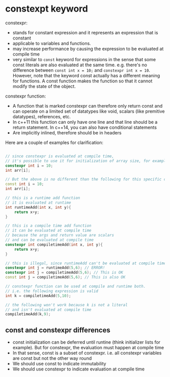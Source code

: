 # constexpt keyword

constexpr:

- stands for constant expression and it represents an expression that is constant
- applicable to variables and functions.
- may increase performance by causing the expression to be evaluated at compile time
- very similar to `const` keyword for expressions in the sense that some const literals are also evaluated at the same time. e.g. there's no difference between `const int x = 10;` and `constexpr int x = 10`. However, note that the keyword const actually has a different meaning for functions. A const function makes the function so that it cannot modify the state of the object.

constexpr function:

- A function that is marked constexpr can therefore only return const and can operate on a limited set of datatypes like void, scalars (like premitive datatypes), references, etc.
- In c++11 this function can only have one line and that line should be a return statement. In c++14, you can also have conditional statements
- Are implicitly inlined, therefore should be in headers

Here are a couple of examples for clarification:

```cpp

// since constexpr is evaluated at compile time,
// it's possible to use it for initialization of array size, for example.
constexpr int i = 10;
int arr[i];

// But the above is no different than the following for this specific case:
const int i = 10;
int arr[i];

// this is a runtime add function
// it is evaluated at runtime
int runtimeAdd(int x, int y){
    return x+y;
}

// this is a compile time add function
// it can be evaluated at compile time
// because the args and return value are scalars
// and can be evaluated at compile time
constexpr int compiletimeAdd(int x, int y){
    return x+y;
}

// this is illegal, since runtimeAdd can't be evaluated at compile time
constexpr int j = runtimeAdd(5,6); // ERROR!
constexpr int j = compiletimeAdd(5,6); // This is OK
const int j = compiletimeAdd(5,6); // This is also OK

// constexpr function can be used at compile and runtime both.
// i.e. the following expression is valid
int k = compiletimeAdd(5,10);

// the following won't work because k is not a literal
// and isn't evaluated at compile time
compiletimeAdd(k,9);
```

## const and constexpr differences

- const initialization can be deferred until runtine (think initializer lists for example). But for constexpr, the evaluation must happen at compile time
- In that sense, const is a subset of constexpr. i.e. all constexpr variables are const but not the other way round
- We should use const to indicate immutability
- We should use constexpr to indicate evaluation at compile time